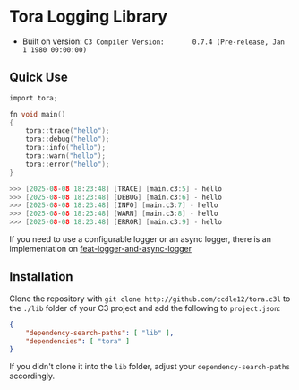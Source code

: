 # Tora Logging Library

- Built on version: `C3 Compiler Version:       0.7.4 (Pre-release, Jan  1 1980 00:00:00)`

## Quick Use

```c
import tora;

fn void main()
{
    tora::trace("hello");
    tora::debug("hello");
    tora::info("hello");
    tora::warn("hello");
    tora::error("hello");
}

>>> [2025-08-08 18:23:48] [TRACE] [main.c3:5] - hello
>>> [2025-08-08 18:23:48] [DEBUG] [main.c3:6] - hello
>>> [2025-08-08 18:23:48] [INFO] [main.c3:7] - hello
>>> [2025-08-08 18:23:48] [WARN] [main.c3:8] - hello
>>> [2025-08-08 18:23:48] [ERROR] [main.c3:9] - hello

```

If you need to use a configurable logger or an async logger, there is an implementation
on [feat-logger-and-async-logger](https://github.com/ccdle12/tora.c3l/tree/feat-logger-and-async-logger)

## Installation

Clone the repository with
```git clone http://github.com/ccdle12/tora.c3l```
to the `./lib` folder of your C3 project and add the following to
`project.json`:

```json
{
    "dependency-search-paths": [ "lib" ],
    "dependencies": [ "tora" ]
}
```

If you didn't clone it into the `lib` folder, adjust your
`dependency-search-paths` accordingly.
